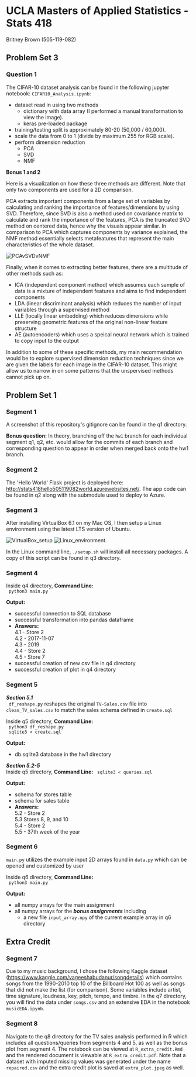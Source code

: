 # UCLA Masters of Applied Statistics - Stats 418

Britney Brown (505-119-082)

## Problem Set 3

### Question 1

The CIFAR-10 dataset analysis can be found in the following jupyter notebook: ```CIFAR10_Analysis.ipynb```:  
- dataset read in using two methods
  - dictionary with data array (I performed a manual transformation to view the image). 
  - keras pre-loaded package
- training/testing split is approximately 80-20 (50,000 / 60,000). 
- scale the data from 0 to 1 (divide by maximum 255 for RGB scale). 
- perform dimension reduction
  - PCA  
  - SVD  
  - NMF  

**Bonus 1 and 2**

Here is a visualization on how these three methods are different. Note that only two components are used for a 2D comparison.  

PCA extracts important components from a large set of variables by calculating and ranking the importance of features/dimensions by using SVD. Therefore, since SVD is also a method used on covariance matrix to calculate and rank the importance of the features, PCA is the truncated SVD method on centered data, hence why the visuals appear similar. In comparison to PCA which captures components by variance explained, the NMF method essentially selects metafeatures that represent the main characteristics of the whole dataset.  

![](hw3/images/question1.png?raw=true "PCAvSVDvNMF")

Finally, when it comes to extracting better features, there are a multitude of other methods such as:  
- ICA (independent component method) which assumes each sample of data is a mixture of independent features and aims to find independent components  
- LDA (linear discriminant analysis) which reduces the number of input variables through a supervised method  
- LLE (locally linear embedding) which reduces dimensions while preserving geometric features of the original non-linear feature structure  
- AE (autoencoders) which uses a speical neural network which is trained to copy input to the output

In addition to some of these specific methods, my main recommendation would be to explore supervised dimension reduction techniques since we are given the labels for each image in the CIFAR-10 dataset. This might allow us to narrow in on some patterns that the unspervised methods cannot pick up on.  

## Problem Set 1

### Segment 1

A screenshot of this repository's gitignore can be found in the q1 directory. 

**Bonus question:** In theory, branching off the ```hw1``` branch for each individual segment q1, q2, etc. would allow for the commits of each branch and corresponding question to appear in order when merged back onto the hw1 branch.  

### Segment 2

The 'Hello World' Flask project is deployed here: http://stats418hello505119082world.azurewebsites.net/. The app code can be found in q2 along with the submodule used to deploy to Azure. 

### Segment 3

After installing VirtualBox 6.1 on my Mac OS, I then setup a Linux environment using the latest LTS version of Ubuntu. 

![](hw1/q3/VirtualBox_screenshot.png?raw=true "VirtualBox_setup")
![](hw1/q3/screenshot.png?raw=true "Linux_environment"). 

In the Linux command line, ```./setup.sh``` will install all necessary packages. A copy of this script can be found in q3 directory. 

### Segment 4

Inside q4 directory, **Command Line:**  
``` python3 main.py```

**Output:**
- successful connection to SQL database  
- successful transformation into pandas dataframe  
- **Answers:**  
4.1 - Store 2  
4.2 - 2017-11-07  
4.3 - 2019  
4.4 - Store 2  
4.5 - Store 7   
- successful creation of new csv file in q4 directory
- successful creation of plot in q4 directory

### Segment 5

***Section 5.1***  
``` df_reshape.py``` reshapes the original ```TV-Sales.csv``` file  into ``` clean_TV_sales.csv``` to match the sales schema defined in ```create.sql```

Inside q5 directory, **Command Line:**  
``` python3 df_reshape.py```  
``` sqlite3 < create.sql```

**Output:**
- db.sqlite3 database in the hw1 directory

***Section 5.2-5***  
Inside q5 directory, **Command Line:**
``` sqlite3 < queries.sql```

**Output:**
- schema for stores table
- schema for sales table
- **Answers:**  
5.2 - Store 2   
5.3 Stores 8, 9, and 10   
5.4 -  Store 2  
5.5 - 37th week of the year   

### Segment 6  

```main.py``` utilizes the example input 2D arrays found in ```data.py``` which can be opened and customized by user

Inside q6 directory, **Command Line:**  
``` python3 main.py```

**Output:**  
- all numpy arrays for the main assignment
- all numpy arrays for the ***bonus assignments*** including
  - a new file ```input_array.npy``` of the current example array in q6 directory

## Extra Credit

### Segment 7

Due to my music background, I chose the following Kaggle dataset (https://www.kaggle.com/vageeshabudanur/songdetails) which contains songs from the 1990-2010 top 10 of the Billboard Hot 100 as well as songs that did not make the list (for comparison). Some variables include artist, time signature, loudness, key, pitch, tempo, and timbre. In the q7 directory, you will find the data under ```songs.csv``` and an extensive EDA in the notebook ```musicEDA.ipynb```.

### Segment 8

Navigate to the q8 directory for the TV sales analysis performed in R which includes all questions/queries from segments 4 and 5, as well as the bonus plot from segment 4. The notebook can be viewed at ```R_extra_credit.Rmd``` and the rendered document is viewable at ```R_extra_credit.pdf```. Note that a dataset with imputed missing values was generated under the name ```repaired.csv``` and the extra credit plot is saved at ```extra_plot.jpeg``` as well.
